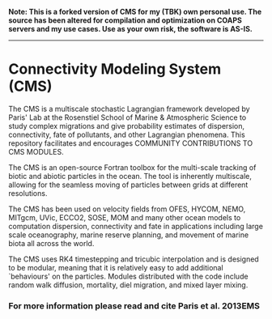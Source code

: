 __Note: This is a forked version of CMS for my (TBK) own personal use. The source has been altered for compilation and optimization on COAPS servers and my use cases. Use as your own risk, the software is AS-IS.__

----
# Connectivity Modeling System (CMS)


  The CMS is a multiscale stochastic Lagrangian framework developed by Paris' Lab at the Rosenstiel School of Marine &amp; Atmospheric Science to study complex migrations and give probability estimates of dispersion, connectivity, fate of pollutants, and other Lagrangian phenomena. This repository facilitates and encourages COMMUNITY CONTRIBUTIONS TO CMS MODULES.

The CMS is an open-source Fortran toolbox for the multi-scale tracking of biotic and abiotic particles in the ocean. The tool is inherently multiscale, allowing for the seamless moving of particles between grids at different resolutions.

The CMS has been used on velocity fields from OFES, HYCOM, NEMO, MITgcm, UVic, ECCO2, SOSE, MOM and many other ocean models to computation dispersion, connectivity and fate in applications including large scale oceanography, marine reserve planning, and movement of marine biota all across the world.

The CMS uses RK4 timestepping and tricubic interpolation and is designed to be modular, meaning that it is relatively easy to add additional `behaviours' on the particles. Modules distributed with the code include random walk diffusion, mortality, diel migration, and mixed layer mixing.

### For more information please read and cite Paris et al. 2013EMS
